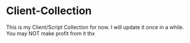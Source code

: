 # Client-Collection
This is my Client/Script Collection for now. I will update it once in a while.
You may NOT make profit from it thx
